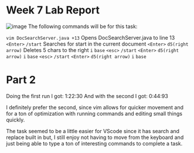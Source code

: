 # Week 7 Lab Report

![image](https://user-images.githubusercontent.com/71531248/201203788-dcdf96be-dcbe-460a-931b-b542525e5ff8.png)
The following commands will be for this task:


`vim DocSearchServer.java +13`
Opens DocSearchServer.java to line 13
`<Enter>`
`/start`
Searches for start in the current document
`<Enter>`
`d5(right arrow)`
Deletes 5 chars to the right
`i`
`base`
`<esc>`
`/start`
`<Enter>`
`d5(right arrow)`
`i`
`base`
`<esc>`
`/start`
`<Enter>`
`d5(right arrow)`
`i`
`base`


# Part 2
Doing the first run I got: 1:22:30
And with the second I got: 0:44:93

I definitely prefer the second, since vim allows for quicker movement and 
for a ton of optimization with running commands and editing small things quickly.

The task seemed to be a little easier for VScode since it has search and replace built in but, I still enjoy not having to move from the keyboard and just being able to type a ton of interesting commands to complete a task.
